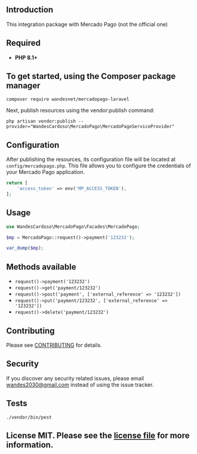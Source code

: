 ## Introduction

This integration package with Mercado Pago (not the official one)

## Required

- **PHP 8.1+**

## To get started, using the Composer package manager

    composer require wandesnet/mercadopago-laravel
Next, publish resources using the vendor:publish command:

    php artisan vendor:publish --provider="WandesCardoso\MercadoPago\MercadoPagoServiceProvider" 

## Configuration

After publishing the resources, its configuration file will be located at `config/mercadopago.php`. This file allows you to configure the credentials of your Mercado Pago application.

```php
return [
    'access_token' => env('MP_ACCESS_TOKEN'),
];
```
    
## Usage

```php
use WandesCardoso\MercadoPago\Facades\MercadoPago;

$mp = MercadoPago::request()->payment('123232');

var_dump($mp);

```

## Methods available

- `request()->payment('123232')`
- `request()->get('payment/123232')`
- `request()->post('payment', ['external_reference' => '123232'])`
- `request()->put('payment/123232', ['external_reference' => '123232'])`
- `request()->delete('payment/123232')`

## Contributing

Please see [CONTRIBUTING](CONTRIBUTING.md) for details.

## Security

If you discover any security related issues, please email wandes2030@gmail.com
instead of using the issue tracker.

## Tests

    ./vendor/bin/pest

## License MIT. Please see the [license file](LICENSE.md) for more information.


